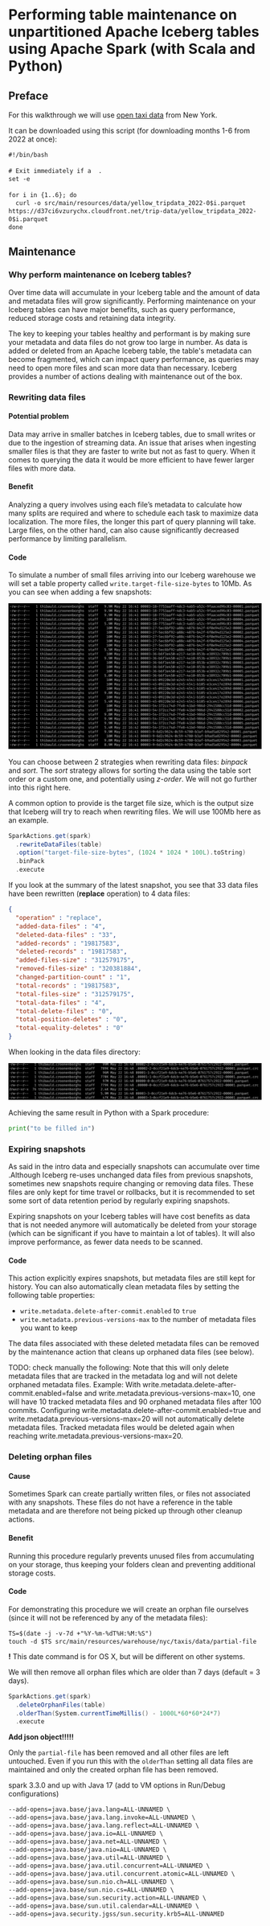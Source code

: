 # Performing table maintenance on unpartitioned Apache Iceberg tables using Apache Spark (with Scala and Python) 
## Preface
For this walkthrough we will use [open taxi data](https://www.nyc.gov/site/tlc/about/tlc-trip-record-data.page) 
from New York.

It can be downloaded using this script (for downloading months 1-6 from 2022 at once):

```
#!/bin/bash

# Exit immediately if a  .
set -e

for i in {1..6}; do
  curl -o src/main/resources/data/yellow_tripdata_2022-0$i.parquet https://d37ci6vzurychx.cloudfront.net/trip-data/yellow_tripdata_2022-0$i.parquet
done
```

## Maintenance
### Why perform maintenance on Iceberg tables?
Over time data will accumulate in your Iceberg table and the amount of data and metadata files will grow significantly.
Performing maintenance on your Iceberg tables can have major benefits, such as query performance, reduced storage costs 
and retaining data integrity. 

The key to keeping your tables healthy and performant is by making sure your metadata and data files do not grow too 
large in number. As data is added or deleted from an Apache Iceberg table, the table's metadata can become fragmented, which can impact query performance,
as queries may need to open more files and scan more data than necessary. Iceberg provides a number of actions dealing with maintenance out of the box.

### Rewriting data files

#### Potential problem
Data may arrive in smaller batches in Iceberg tables, due to small writes or due to the ingestion of streaming data.
An issue that arises when ingesting smaller files is that they are faster to write  but not as fast to query. 
When it comes to querying the data it would be more efficient to have fewer larger files with more data.

#### Benefit

Analyzing a query involves using each file’s metadata to calculate how many splits are required and
where to schedule each task to maximize data localization. The more files, the longer this part of query planning will take. 
Large files, on the other hand, can also cause significantly decreased performance by limiting parallelism.

#### Code
To simulate a number of small files arriving into our Iceberg warehouse we will set a table property called 
`write.target-file-size-bytes` to 10Mb. As you can see when adding a few snapshots:

![Small files in the Iceberg data files](images/small_files.png)

You can choose between 2 strategies when rewriting data files: *binpack* and *sort*.
The *sort* strategy allows for sorting the data using the table sort order or a custom one,
and potentially using *z-order*. We will not go further into this right here.

A common option to provide is the target file size, which is the output size that Iceberg will try
to reach when rewriting files. We will use 100Mb here as an example.

```scala
SparkActions.get(spark)
  .rewriteDataFiles(table)
  .option("target-file-size-bytes", (1024 * 1024 * 100L).toString)
  .binPack
  .execute
```

If you look at the summary of the latest snapshot, you see that 33 data files have been rewritten (**replace** operation) to 4 data files:

```json
{
  "operation" : "replace",
  "added-data-files" : "4",
  "deleted-data-files" : "33",
  "added-records" : "19817583",
  "deleted-records" : "19817583",
  "added-files-size" : "312579175",
  "removed-files-size" : "320381884",
  "changed-partition-count" : "1",
  "total-records" : "19817583",
  "total-files-size" : "312579175",
  "total-data-files" : "4",
  "total-delete-files" : "0",
  "total-position-deletes" : "0",
  "total-equality-deletes" : "0"
}
```

When looking in the data files directory:

![Rewritten data files](images/last_modified.png)

Achieving the same result in Python with a Spark procedure:
```python
print("to be filled in")
```

### Expiring snapshots
As said in the intro data and especially snapshots can accumulate over time .Although Iceberg re-uses unchanged data files
from previous snapshots, sometimes new snapshots require changing or removing data files. These files are only kept for time travel
or rollbacks, but it is recommended to set some sort of data retention period by regularly expiring snapshots.

Expiring snapshots on your Iceberg tables will have cost benefits as data that is not needed anymore will automatically
be deleted from your storage (which can be significant if you have to maintain a lot of tables). It will also improve
performance, as fewer data needs to be scanned.

#### Code

This action explicitly expires snapshots, but metadata files are still kept for history. You can also automatically clean
metadata files by setting the following table properties:

- `write.metadata.delete-after-commit.enabled` to `true`
- `write.metadata.previous-versions-max` to the number of metadata files you want to keep

The data files associated with these deleted metadata files can be removed by the maintenance action that cleans up
orphaned data files (see below).

TODO: check manually the following:
Note that this will only delete metadata files that are tracked in the metadata log and will not delete orphaned metadata files.
Example: With write.metadata.delete-after-commit.enabled=false and write.metadata.previous-versions-max=10, one will have
10 tracked metadata files and 90 orphaned metadata files after 100 commits. Configuring write.metadata.delete-after-commit.enabled=true
and write.metadata.previous-versions-max=20 will not automatically delete metadata files.
Tracked metadata files would be deleted again when reaching write.metadata.previous-versions-max=20.

### Deleting orphan files
#### Cause
Sometimes Spark can create partially written files, or files not associated with any snapshots. These files do not have a
reference in the table metadata and are therefore not being picked up through other cleanup actions.

#### Benefit
Running this procedure regularly prevents unused files from accumulating on your storage, thus keeping your folders 
clean and preventing additional storage costs.

#### Code
For demonstrating this procedure we will create an orphan file ourselves (since it will not be referenced by any of the 
metadata files):

```
TS=$(date -j -v-7d +"%Y-%m-%dT%H:%M:%S")
touch -d $TS src/main/resources/warehouse/nyc/taxis/data/partial-file
```
**!** This date command is for OS X, but will be different on other systems.

We will then remove all orphan files which are older than 7 days (default = 3 days).
```scala
SparkActions.get(spark)
  .deleteOrphanFiles(table)
  .olderThan(System.currentTimeMillis() - 1000L*60*60*24*7)
  .execute
```
 **Add json object!!!!!**

Only the `partial-file` has been removed and all other files are left untouched.
Even if you run this with the `olderThan` setting all data files are maintained and only the created orphan file
has been removed.

spark 3.3.0 and up with Java 17 (add to VM options in Run/Debug configurations)
```
--add-opens=java.base/java.lang=ALL-UNNAMED \
--add-opens=java.base/java.lang.invoke=ALL-UNNAMED \
--add-opens=java.base/java.lang.reflect=ALL-UNNAMED \
--add-opens=java.base/java.io=ALL-UNNAMED \
--add-opens=java.base/java.net=ALL-UNNAMED \
--add-opens=java.base/java.nio=ALL-UNNAMED \
--add-opens=java.base/java.util=ALL-UNNAMED \
--add-opens=java.base/java.util.concurrent=ALL-UNNAMED \
--add-opens=java.base/java.util.concurrent.atomic=ALL-UNNAMED \
--add-opens=java.base/sun.nio.ch=ALL-UNNAMED \
--add-opens=java.base/sun.nio.cs=ALL-UNNAMED \
--add-opens=java.base/sun.security.action=ALL-UNNAMED \
--add-opens=java.base/sun.util.calendar=ALL-UNNAMED \
--add-opens=java.security.jgss/sun.security.krb5=ALL-UNNAMED
```